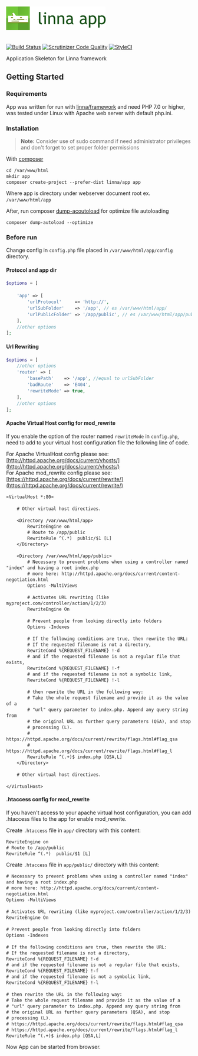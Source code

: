 ![Linna App](logo-app.png)
<br/>
<br/>
<br/>
[![Build Status](https://travis-ci.org/linna/app.svg?branch=master)](https://travis-ci.org/linna/app)
[![Scrutinizer Code Quality](https://scrutinizer-ci.com/g/linna/app/badges/quality-score.png?b=master)](https://scrutinizer-ci.com/g/linna/app/?branch=master)
[![StyleCI](https://styleci.io/repos/41215510/shield?branch=master&style=flat)](https://styleci.io/repos/41215510)

Application Skeleton for Linna framework

## Getting Started

### Requirements
App was written for run with [linna/framework](https://github.com/linna/framework) 
and need PHP 7.0 or higher, was tested under Linux with Apache web server with default php.ini.  

### Installation
> **Note:** Consider use of sudo command if need administrator privileges and don't 
forget to set proper folder permissions

With [composer](https://getcomposer.org/)
```Shell
cd /var/www/html
mkdir app
composer create-project --prefer-dist linna/app app
```
Where app is directory under webserver document root ex. `/var/www/html/app`

After, run composer [dump-acoutoload](https://getcomposer.org/doc/03-cli.md#dump-autoload) for optimize file autoloading
```Shell
composer dump-autoload --optimize
```

### Before run
Change config in `config.php` file placed in `/var/www/html/app/config` directory.

#### Protocol and app dir
```php
$options = [

    'app' => [
        'urlProtocol'     => 'http://',
        'urlSubFolder'    => '/app', // es /var/www/html/app/
        'urlPublicFolder' => '/app/public', // es /var/www/html/app/public
    ],
    //other options
];
```

#### Url Rewriting
```php
$options = [
    //other options
    'router' => [
        'basePath'    => '/app', //equal to urlSubFolder
        'badRoute'    => 'E404',
        'rewriteMode' => true,
    ],
    //other options
];
```

#### Apache Virtual Host config for mod_rewrite
If you enable the option of the router named `rewriteMode` in `config.php`, 
need to add to your virtual host configuration file the following line of code.  

For Apache VirtualHost config please see:  
[http://httpd.apache.org/docs/current/vhosts/](http://httpd.apache.org/docs/current/vhosts/)  
For Apache mod_rewrite config please see:  
[https://httpd.apache.org/docs/current/rewrite/](https://httpd.apache.org/docs/current/rewrite/)  
```ApacheConf
<VirtualHost *:80>

    # Other virtual host directives.

    <Directory /var/www/html/app>
        RewriteEngine on
        # Route to /app/public
        RewriteRule ^(.*)  public/$1 [L]
    </Directory>

    <Directory /var/www/html/app/public>
        # Necessary to prevent problems when using a controller named "index" and having a root index.php
        # more here: http://httpd.apache.org/docs/current/content-negotiation.html
        Options -MultiViews

        # Activates URL rewriting (like myproject.com/controller/action/1/2/3)
        RewriteEngine On

        # Prevent people from looking directly into folders
        Options -Indexes

        # If the following conditions are true, then rewrite the URL:
        # If the requested filename is not a directory,
        RewriteCond %{REQUEST_FILENAME} !-d
        # and if the requested filename is not a regular file that exists,
        RewriteCond %{REQUEST_FILENAME} !-f
        # and if the requested filename is not a symbolic link,
        RewriteCond %{REQUEST_FILENAME} !-l

        # then rewrite the URL in the following way:
        # Take the whole request filename and provide it as the value of a
        # "url" query parameter to index.php. Append any query string from
        # the original URL as further query parameters (QSA), and stop
        # processing (L).
        # https://httpd.apache.org/docs/current/rewrite/flags.html#flag_qsa
        # https://httpd.apache.org/docs/current/rewrite/flags.html#flag_l
        RewriteRule ^(.+)$ index.php [QSA,L]
    </Directory>

    # Other virtual host directives.

</VirtualHost>
```

#### .htaccess config for mod_rewrite
If you haven't access to your apache virtual host configuration, 
you can add .htaccess files to the app for enable mod_rewrite.  

Create `.htaccess` file in `app/` directory with this content:
```ApacheConf
RewriteEngine on
# Route to /app/public
RewriteRule ^(.*)  public/$1 [L]
```

Create `.htaccess` file in `app/public/` directory with this content:
```ApacheConf
# Necessary to prevent problems when using a controller named "index" and having a root index.php
# more here: http://httpd.apache.org/docs/current/content-negotiation.html
Options -MultiViews

# Activates URL rewriting (like myproject.com/controller/action/1/2/3)
RewriteEngine On

# Prevent people from looking directly into folders
Options -Indexes

# If the following conditions are true, then rewrite the URL:
# If the requested filename is not a directory,
RewriteCond %{REQUEST_FILENAME} !-d
# and if the requested filename is not a regular file that exists,
RewriteCond %{REQUEST_FILENAME} !-f
# and if the requested filename is not a symbolic link,
RewriteCond %{REQUEST_FILENAME} !-l

# then rewrite the URL in the following way:
# Take the whole request filename and provide it as the value of a
# "url" query parameter to index.php. Append any query string from
# the original URL as further query parameters (QSA), and stop
# processing (L).
# https://httpd.apache.org/docs/current/rewrite/flags.html#flag_qsa
# https://httpd.apache.org/docs/current/rewrite/flags.html#flag_l
RewriteRule ^(.+)$ index.php [QSA,L]
```

Now App can be started from browser.
